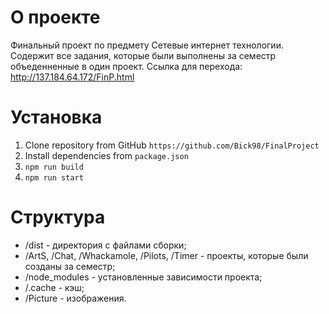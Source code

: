 # О проекте
Финальный проект по предмету Сетевые интернет технологии. Содержит все задания, которые были выполнены за семестр объеденненные в один проект. Ссылка для перехода: http://137.184.64.172/FinP.html
# Установка
1. Clone repository from GitHub `https://github.com/Bick98/FinalProject`
2. Install dependencies from `package.json`
3. `npm run build`
4. `npm run start`
# Структура
- /dist - директория с файлами сборки;
- /ArtS, /Chat, /Whackamole, /Pilots, /Timer - проекты, которые были созданы за семестр;
- /node_modules - установленные зависимости проекта;
- /.cache - кэш;
- /Picture - изображения.
